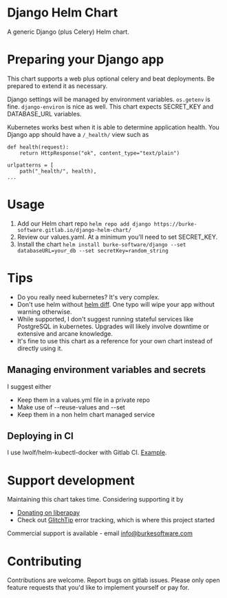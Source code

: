 # Django Helm Chart

A generic Django (plus Celery) Helm chart.

# Preparing your Django app

This chart supports a web plus optional celery and beat deployments. Be prepared to extend it as necessary.

Django settings will be managed by environment variables. `os.getenv` is fine. `django-environ` is nice as well. This chart expects SECRET_KEY and DATABASE_URL variables. 

Kubernetes works best when it is able to determine application health. You Django app should have a `/_health/` view such as

```
def health(request):
    return HttpResponse("ok", content_type="text/plain")

urlpatterns = [
    path("_health/", health),
...
```

# Usage

1. Add our Helm chart repo `helm repo add django https://burke-software.gitlab.io/django-helm-chart/`
2. Review our values.yaml. At a minimum you'll need to set SECRET_KEY.
3. Install the chart `helm install burke-software/django --set databaseURL=your_db --set secretKey=random_string`

# Tips

- Do you really need kubernetes? It's very complex.
- Don't use helm without [helm diff](https://github.com/databus23/helm-diff). One typo will wipe your app without warning otherwise.
- While supported, I don't suggest running stateful services like PostgreSQL in kubernetes. Upgrades will likely involve downtime or extensive and arcane knowledge.
- It's fine to use this chart as a reference for your own chart instead of directly using it.

## Managing environment variables and secrets

I suggest either

- Keep them in a values.yml file in a private repo
- Make use of --reuse-values and --set
- Keep them in a non helm chart managed service

## Deploying in CI

I use lwolf/helm-kubectl-docker with Gitlab CI. [Example](https://gitlab.com/glitchtip/glitchtip-frontend/-/blob/master/.gitlab-ci.yml).

# Support development

Maintaining this chart takes time. Considering supporting it by

- [Donating on liberapay](https://liberapay.com/burke-software/)
- Check out [GlitchTip](https://glitchtip.com) error tracking, which is where this project started

Commercial support is available - email info@burkesoftware.com

# Contributing

Contributions are welcome. Report bugs on gitlab issues. Please only open feature requests that you'd like to implement yourself or pay for.